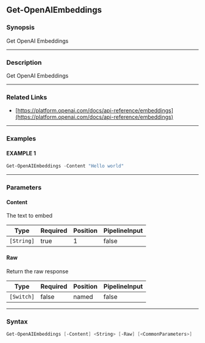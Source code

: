 Get-OpenAIEmbeddings
--------------------




### Synopsis
Get OpenAI Embeddings



---


### Description

Get OpenAI Embeddings



---


### Related Links
* [https://platform.openai.com/docs/api-reference/embeddings](https://platform.openai.com/docs/api-reference/embeddings)





---


### Examples
#### EXAMPLE 1
```PowerShell
Get-OpenAIEmbeddings -Content "Hello world"
```



---


### Parameters
#### **Content**

The text to embed






|Type      |Required|Position|PipelineInput|
|----------|--------|--------|-------------|
|`[String]`|true    |1       |false        |



#### **Raw**

Return the raw response






|Type      |Required|Position|PipelineInput|
|----------|--------|--------|-------------|
|`[Switch]`|false   |named   |false        |





---


### Syntax
```PowerShell
Get-OpenAIEmbeddings [-Content] <String> [-Raw] [<CommonParameters>]
```
